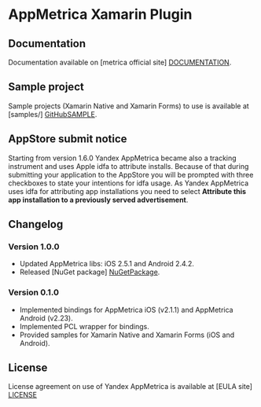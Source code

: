 # AppMetrica Xamarin Plugin

## Documentation
Documentation available on [metrica official site] [DOCUMENTATION].

## Sample project
Sample projects (Xamarin Native and Xamarin Forms) to use is available at [samples/] [GitHubSAMPLE].

## AppStore submit notice
Starting from version 1.6.0 Yandex AppMetrica became also a tracking instrument and
uses Apple idfa to attribute installs. Because of that during submitting your
application to the AppStore you will be prompted with three checkboxes to state
your intentions for idfa usage.
As Yandex AppMetrica uses idfa for attributing app installations you need to select **Attribute this app installation to a previously served
advertisement**.

## Changelog

### Version 1.0.0
* Updated AppMetrica libs: iOS 2.5.1 and Android 2.4.2.
* Released [NuGet package] [NuGetPackage].

### Version 0.1.0
* Implemented bindings for AppMetrica iOS (v2.1.1) and AppMetrica Android (v2.23).
* Implemented PCL wrapper for bindings.
* Provided samples for Xamarin Native and Xamarin Forms (iOS and Android).

## License
License agreement on use of Yandex AppMetrica is available at [EULA site] [LICENSE]


[LICENSE]: https://yandex.com/legal/metrica_termsofuse/ "Yandex AppMetrica agreement"
[DOCUMENTATION]: https://tech.yandex.ru/metrica-mobile-sdk/doc/mobile-sdk-dg/concepts/xamarin-plugin-docpage/ "Yandex AppMetrica Xamarin Plugin documentation"
[GitHubSAMPLE]: https://github.com/yandexmobile/metrica-plugin-xamarin/tree/master/samples "Samples from reository"
[NuGetPackage]: https://www.nuget.org/packages/Yandex.Metrica.Xamarin/ "NuGet package"
